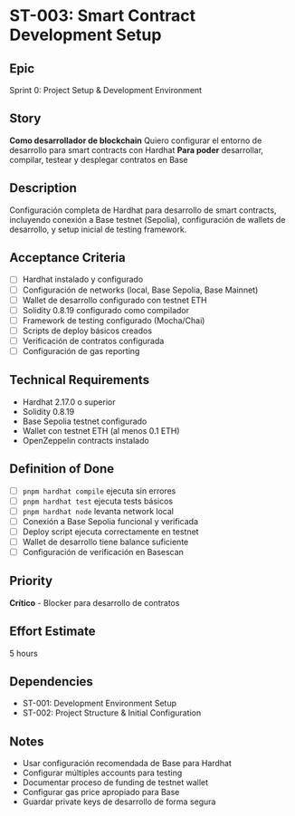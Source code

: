 # ST-003: Smart Contract Development Setup

## Epic
Sprint 0: Project Setup & Development Environment

## Story
**Como desarrollador de blockchain**
Quiero configurar el entorno de desarrollo para smart contracts con Hardhat
**Para poder** desarrollar, compilar, testear y desplegar contratos en Base

## Description
Configuración completa de Hardhat para desarrollo de smart contracts, incluyendo conexión a Base testnet (Sepolia), configuración de wallets de desarrollo, y setup inicial de testing framework.

## Acceptance Criteria
- [ ] Hardhat instalado y configurado
- [ ] Configuración de networks (local, Base Sepolia, Base Mainnet)
- [ ] Wallet de desarrollo configurado con testnet ETH
- [ ] Solidity 0.8.19 configurado como compilador
- [ ] Framework de testing configurado (Mocha/Chai)
- [ ] Scripts de deploy básicos creados
- [ ] Verificación de contratos configurada
- [ ] Configuración de gas reporting

## Technical Requirements
- Hardhat 2.17.0 o superior
- Solidity 0.8.19
- Base Sepolia testnet configurado
- Wallet con testnet ETH (al menos 0.1 ETH)
- OpenZeppelin contracts instalado

## Definition of Done
- [ ] `pnpm hardhat compile` ejecuta sin errores
- [ ] `pnpm hardhat test` ejecuta tests básicos
- [ ] `pnpm hardhat node` levanta network local
- [ ] Conexión a Base Sepolia funcional y verificada
- [ ] Deploy script ejecuta correctamente en testnet
- [ ] Wallet de desarrollo tiene balance suficiente
- [ ] Configuración de verificación en Basescan

## Priority
**Crítico** - Blocker para desarrollo de contratos

## Effort Estimate
5 hours

## Dependencies
- ST-001: Development Environment Setup
- ST-002: Project Structure & Initial Configuration

## Notes
- Usar configuración recomendada de Base para Hardhat
- Configurar múltiples accounts para testing
- Documentar proceso de funding de testnet wallet
- Configurar gas price apropiado para Base
- Guardar private keys de desarrollo de forma segura